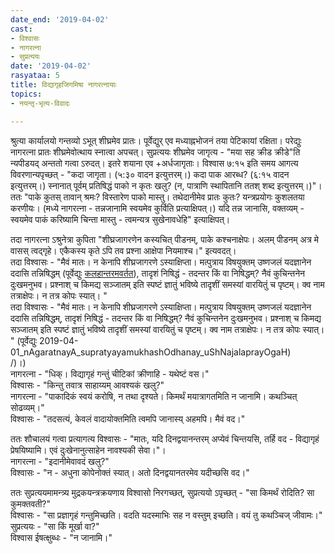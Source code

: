 ```yaml
---
date_end: '2019-04-02'
cast:
- विश्वासः
- नागरत्ना
- सुप्रत्ययः
date: '2019-04-02'
rasyataa: 5
title: विद्यागृहजिगमिषा नागरत्नायाः
topics:
- नयन्तृ-भृत्य-विवादः

---
```


श्रुत्या कार्यालयो गन्तव्यो ऽभूत् शीघ्रमेव प्रातः। पूर्वेद्युर् एव मध्याह्नभोजनं तया पेटिकायां रक्षिता। परेद्युः नागरत्ना प्रातः शीघ्रमेवोत्थाय स्नात्वा अपचत्। सुप्रत्ययः शीघ्रमेव जागृत्य - "मया सह क्रीड क्रीडे"ति न्यपीडयद् अन्ततो गत्वा ऽरुदत्। इतरे शयाना एव +अर्धजागृताः। विश्वास ७:१५ इति समय आगत्य विवरणान्यपृच्छत् - "कदा जागृता। (५:३० वादन इत्युत्तरम्।) कदा पाक आरब्ध? (६:१५ वादन इत्युत्तरम्।) स्नानात् पूर्वम् प्रतिषिद्धं पाको न कृतः खलु? (न, पात्राणि स्थापितानि ततश् शब्द इत्युत्तरम्।)"। ततः "पाके कुतस् तावान् श्रमः? विस्तारेण पाको मास्तु। तथेदानीमेव प्रातः कुतः? यन्त्रप्रयोगः कुशलतया करणीयः। (मध्ये नागरत्ना - तन्नजानामि स्वयमेव कुर्विति प्रत्याक्षिपत्।) यदि तन्न जानासि, वक्तव्यम् - स्वयमेव पाकं करिष्यामि चिन्ता मास्तु - त्वमन्यत्र सुखेनावधेहि" इत्याक्षिपत्। 

तदा नागरत्ना ऽश्रुनेत्रा कुपिता "शीघ्रजागरणेन कस्यचित् पीडनम्, पाके कश्चनाक्षेपः। अलम् पीडनम् अत्र मे वासस् त्वद्गृहे। एकैकस्य कृते ऽपि तव प्रश्ना आक्षेपा नियमाश्च।" इत्यवदत्।  
तदा विश्वासः - "मैवं मातः। न केनापि शीघ्रजागरणे ऽस्याक्षिप्ता। मत्पुत्राय विषयुक्तम् उष्णजलं यदज्ञानेन ददासि तन्निषिद्धम्  (पूर्वेद्युः [कलहान्तरमवर्तत](../2019-04-01_nAgaratnayA_supratyayamukhashOdhanay_uShNajalaprayOgaH/)), तादृशं निषिद्धं - तदन्तर किं वा निषिद्धम्? नैवं कुचिन्तनेन दुःखमनुभव। प्रश्नाश् च किमद्य सञ्जातम् इति स्पष्टं ज्ञातुं भविष्ये तादृशीं समस्यां वारयितुं च पृष्टम्। क्व नाम तत्राक्षेपः। न तत्र कोपः स्यात्। "  
तदा विश्वासः - "मैवं मातः। न केनापि शीघ्रजागरणे ऽस्याक्षिप्ता। मत्पुत्राय विषयुक्तम् उष्णजलं यदज्ञानेन ददासि तन्निषिद्धम्, तादृशं निषिद्धं - तदन्तर किं वा निषिद्धम्? नैवं कुचिन्तनेन दुःखमनुभव। प्रश्नाश् च किमद्य सञ्जातम् इति स्पष्टं ज्ञातुं भविष्ये तादृशीं समस्यां वारयितुं च पृष्टम्। क्व नाम तत्राक्षेपः। न तत्र कोपः स्यात्। " (पूर्वेद्युः 2019-04-01_nAgaratnayA_supratyayamukhashOdhanay_uShNajalaprayOgaH)  
/)।)  
नागरत्ना - "धिक्। विद्यागृहं गन्तुं चीटिकां क्रीणाहि - यथेष्टं वस।"  
विश्वासः - "किन्तु तवात्र साहाय्यम् आवश्यकं खलु?"  
नागरत्ना - "पाकादिकं स्वयं करोषि, न तथा दृश्यते। किमर्थं मयात्रागतमिति न जानामि। कथञ्चित् सोढव्यम्।"  
विश्वासः - "तदसत्यं, केवलं वादायोक्तमिति त्वमपि जानास्य् अहमपि। मैवं वद।"  

ततः शौचालयं गत्वा प्रत्यागत्य विश्वासः - "मातः, यदि दिनद्वयानन्तरम् अप्येवं चिन्तयसि, तर्हि वद - विद्यागृहं प्रेषयिष्यामि। एवं दुःखेनानुत्साहेन नावश्यकी सेवा।"।  
नागरत्ना - "इदानीमेवावदं खलु?"  
विश्वासः - "न - अधुना कोपेनोक्तं स्यात्। अतो दिनद्वयानतरमेव यदीच्छसि वद।"  

ततः सुप्रत्ययमामन्त्र्य मुद्रकयन्त्रक्रयणाय विश्वासो निरगच्छत्, सुप्रत्ययो ऽपृच्छत् - "सा किमर्थं रोदिति? सा कुमक्तवती?"  
विश्वासः - "सा प्रज्ञागृहं गन्तुमिच्छति। वदति यदस्माभिः सह न वस्तुम् इच्छति। वयं तु कथञ्चिज् जीवामः।"  
सुप्रत्ययः - "सा किं मूर्खा वा?"  
विश्वास ईषत्क्षुब्धः - "न जानामि।"